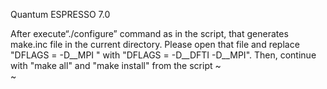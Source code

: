 Quantum ESPRESSO 7.0



 After execute“./configure” command as in the script, that generates make.inc file in the current directory.
Please open that file and replace "DFLAGS         =  -D__MPI " with "DFLAGS         =  -D__DFTI -D__MPI".
Then, continue with "make all" and "make install" from the script
~                                                                                                                                                                                                           
~                                                                       
